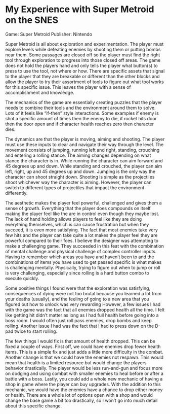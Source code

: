 # My Experience with Super Metroid on the SNES

Game: Super Metroid
Publisher: Nintendo

Super Metroid is all about exploration and experimentation. The player must explore levels while defeating enemies by shooting them or putting bombs near them. Some passages are closed off so the player must find the right tool through exploration to progress into those closed off areas. The game does not hold the players hand and only tells the player what button(s) to press to use the tool, not where or how. There are specific assets that signal to the player that they are breakable or different than the other blocks and allow the player to try their assortment of tools to figure out what tool works for this specific issue. This leaves the player with a sense of accomplishment and knowledge.

The mechanics of the game are essentially creating puzzles that the player needs to combine their tools and the environment around them to solve. Lots of it feels like “if-then” style interactions. Some examples if enemy is shot a specific amount of times then the enemy to die, if rocket hits door then the door open and if character health reaches zero then character dies.  

The dynamics are that the player is moving, aiming and shooting. The player must use these inputs to clear and navigate their way through the level. The movement consists of jumping, running left and right, standing, crouching and entering a rolling stance. The aiming changes depending on what stance the character is in. While running the character can aim forward and 45 degrees up and down. While standing and crouched, the player can aim left, right, up and 45 degrees up and down. Jumping is the only way the character can shoot straight down. Shooting is simple as the projectiles shoot whichever way the character is aiming. However, the player can switch to different types of projectiles that impact the environment differently. 

The aesthetic makes the player feel powerful, challenged and gives them a sense of growth. Everything that the player does compounds on itself making the player feel like the are in control even though they maybe lost. The lack of hand holding allows players to feel like they are doing everything themselves, which is can cause frustration but when they succeed, it is even more satisfying. The fact that most enemies take very few hits and the player can take quite a lot makes the player feel they are powerful compared to their foes.
I believe the designer was attempting to make a challenging game. They succeeded in this feat with the combination of mental challenge and physical challenge of complex controller inputs. Having to remember which areas you have and haven’t been to and the combinations of items you have used to get passed specific is what makes is challenging mentally. Physically, trying to figure out when to jump or roll is very challenging, especially since rolling is a hard button combo to execute quickly.  

Some positive things I found were that the exploration was satisfying, consequences of dying were not too brutal because you learned a lot from your deaths (usually), and the feeling of going to a new area that you figured out how to unlock was very rewarding However, a few issues I had with the game was the fact that all enemies dropped health all the time. I felt like getting hit didn’t matter as long as I had full health before going into a boss room. I would often just roll pass enemies, drop bombs and keep rolling. Another issue I had was the fact that I had to press down on the D-pad twice to start rolling. 

The few things I would fix is that amount of health dropped. This can be fixed a couple of ways. First off, we could have enemies drop fewer health items. This is a simple fix and just adds a little more difficulty in the combat. Another change is that we could have the enemies not respawn. This would mean that health is a limited resource but would change the players behavior drastically. The player would be less run-and-gun and focus more on dodging and using combat with smaller enemies to heal before or after a battle with a boss. Lastly, you could add a whole new mechanic of having a shop in game where the player can buy upgrades. With the addition to this mechanic, we would have the enemies have a chance to drop either money or health. There are a whole lot of options open with a shop and would change the base game a bit too drastically, so I won’t go into much detail about this specific change.  
